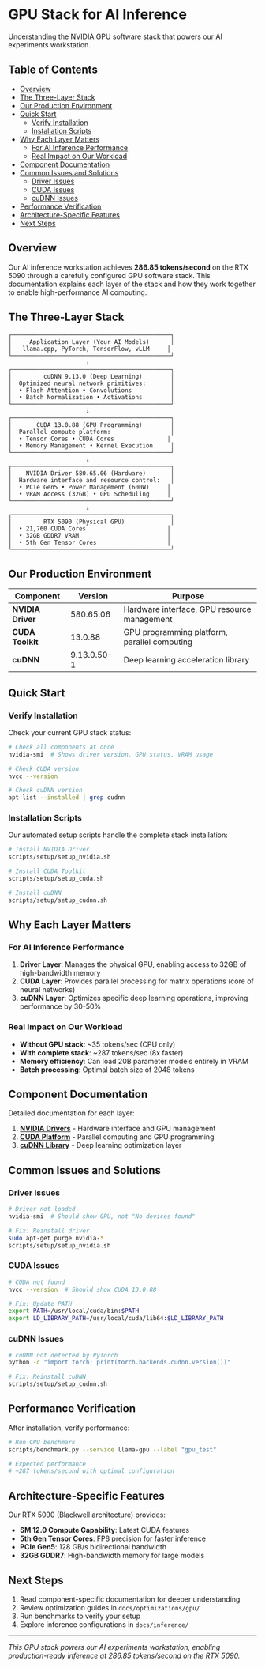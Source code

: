 # GPU Stack for AI Inference

Understanding the NVIDIA GPU software stack that powers our AI experiments workstation.

## Table of Contents

- [Overview](#overview)
- [The Three-Layer Stack](#the-three-layer-stack)
- [Our Production Environment](#our-production-environment)
- [Quick Start](#quick-start)
  - [Verify Installation](#verify-installation)
  - [Installation Scripts](#installation-scripts)
- [Why Each Layer Matters](#why-each-layer-matters)
  - [For AI Inference Performance](#for-ai-inference-performance)
  - [Real Impact on Our Workload](#real-impact-on-our-workload)
- [Component Documentation](#component-documentation)
- [Common Issues and Solutions](#common-issues-and-solutions)
  - [Driver Issues](#driver-issues)
  - [CUDA Issues](#cuda-issues)
  - [cuDNN Issues](#cudnn-issues)
- [Performance Verification](#performance-verification)
- [Architecture-Specific Features](#architecture-specific-features)
- [Next Steps](#next-steps)

## Overview

Our AI inference workstation achieves **286.85 tokens/second** on the RTX 5090 through a carefully configured GPU software stack. This documentation explains each layer of the stack and how they work together to enable high-performance AI computing.

## The Three-Layer Stack

```
┌─────────────────────────────────────────────┐
│     Application Layer (Your AI Models)      │
│   llama.cpp, PyTorch, TensorFlow, vLLM     │
└─────────────────────────────────────────────┘
                      ↓
┌─────────────────────────────────────────────┐
│         cuDNN 9.13.0 (Deep Learning)        │
│  Optimized neural network primitives:       │
│  • Flash Attention • Convolutions           │
│  • Batch Normalization • Activations        │
└─────────────────────────────────────────────┘
                      ↓
┌─────────────────────────────────────────────┐
│       CUDA 13.0.88 (GPU Programming)        │
│  Parallel compute platform:                 │
│  • Tensor Cores • CUDA Cores               │
│  • Memory Management • Kernel Execution     │
└─────────────────────────────────────────────┘
                      ↓
┌─────────────────────────────────────────────┐
│    NVIDIA Driver 580.65.06 (Hardware)       │
│  Hardware interface and resource control:   │
│  • PCIe Gen5 • Power Management (600W)     │
│  • VRAM Access (32GB) • GPU Scheduling     │
└─────────────────────────────────────────────┘
                      ↓
┌─────────────────────────────────────────────┐
│         RTX 5090 (Physical GPU)             │
│  • 21,760 CUDA Cores                       │
│  • 32GB GDDR7 VRAM                         │
│  • 5th Gen Tensor Cores                    │
└─────────────────────────────────────────────┘
```

## Our Production Environment

| Component | Version | Purpose |
|-----------|---------|---------|
| **NVIDIA Driver** | 580.65.06 | Hardware interface, GPU resource management |
| **CUDA Toolkit** | 13.0.88 | GPU programming platform, parallel computing |
| **cuDNN** | 9.13.0.50-1 | Deep learning acceleration library |

## Quick Start

### Verify Installation

Check your current GPU stack status:

```bash
# Check all components at once
nvidia-smi  # Shows driver version, GPU status, VRAM usage

# Check CUDA version
nvcc --version

# Check cuDNN version
apt list --installed | grep cudnn
```

### Installation Scripts

Our automated setup scripts handle the complete stack installation:

```bash
# Install NVIDIA Driver
scripts/setup/setup_nvidia.sh

# Install CUDA Toolkit
scripts/setup/setup_cuda.sh

# Install cuDNN
scripts/setup/setup_cudnn.sh
```

## Why Each Layer Matters

### For AI Inference Performance

1. **Driver Layer**: Manages the physical GPU, enabling access to 32GB of high-bandwidth memory
2. **CUDA Layer**: Provides parallel processing for matrix operations (core of neural networks)
3. **cuDNN Layer**: Optimizes specific deep learning operations, improving performance by 30-50%

### Real Impact on Our Workload

- **Without GPU stack**: ~35 tokens/sec (CPU only)
- **With complete stack**: ~287 tokens/sec (8x faster)
- **Memory efficiency**: Can load 20B parameter models entirely in VRAM
- **Batch processing**: Optimal batch size of 2048 tokens

## Component Documentation

Detailed documentation for each layer:

1. **[NVIDIA Drivers](nvidia-drivers.md)** - Hardware interface and GPU management
2. **[CUDA Platform](cuda.md)** - Parallel computing and GPU programming
3. **[cuDNN Library](cudnn.md)** - Deep learning optimization layer

## Common Issues and Solutions

### Driver Issues
```bash
# Driver not loaded
nvidia-smi  # Should show GPU, not "No devices found"

# Fix: Reinstall driver
sudo apt-get purge nvidia-*
scripts/setup/setup_nvidia.sh
```

### CUDA Issues
```bash
# CUDA not found
nvcc --version  # Should show CUDA 13.0.88

# Fix: Update PATH
export PATH=/usr/local/cuda/bin:$PATH
export LD_LIBRARY_PATH=/usr/local/cuda/lib64:$LD_LIBRARY_PATH
```

### cuDNN Issues
```bash
# cuDNN not detected by PyTorch
python -c "import torch; print(torch.backends.cudnn.version())"

# Fix: Reinstall cuDNN
scripts/setup/setup_cudnn.sh
```

## Performance Verification

After installation, verify performance:

```bash
# Run GPU benchmark
scripts/benchmark.py --service llama-gpu --label "gpu_test"

# Expected performance
# ~287 tokens/second with optimal configuration
```

## Architecture-Specific Features

Our RTX 5090 (Blackwell architecture) provides:

- **SM 12.0 Compute Capability**: Latest CUDA features
- **5th Gen Tensor Cores**: FP8 precision for faster inference
- **PCIe Gen5**: 128 GB/s bidirectional bandwidth
- **32GB GDDR7**: High-bandwidth memory for large models

## Next Steps

1. Read component-specific documentation for deeper understanding
2. Review optimization guides in `docs/optimizations/gpu/`
3. Run benchmarks to verify your setup
4. Explore inference configurations in `docs/inference/`

---

*This GPU stack powers our AI experiments workstation, enabling production-ready inference at 286.85 tokens/second on the RTX 5090.*